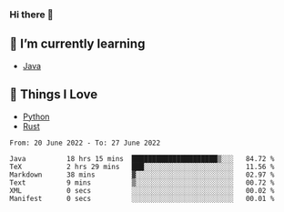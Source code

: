 ### Hi there 👋
<!-- ## About Me -->

## 🌱 I’m currently learning
- [Java](https://www.java.com/)

## 🥰 Things I Love
- [Python](https://www.python.org/) 
- [Rust](https://www.rust-lang.org/)

<!--START_SECTION:waka-->

```text
From: 20 June 2022 - To: 27 June 2022

Java          18 hrs 15 mins  █████████████████████▒░░░   84.72 %
TeX           2 hrs 29 mins   ███░░░░░░░░░░░░░░░░░░░░░░   11.56 %
Markdown      38 mins         ▓░░░░░░░░░░░░░░░░░░░░░░░░   02.97 %
Text          9 mins          ▒░░░░░░░░░░░░░░░░░░░░░░░░   00.72 %
XML           0 secs          ░░░░░░░░░░░░░░░░░░░░░░░░░   00.02 %
Manifest      0 secs          ░░░░░░░░░░░░░░░░░░░░░░░░░   00.01 %
```

<!--END_SECTION:waka-->

<!--
**CharlesC03/CharlesC03** is a ✨ _special_ ✨ repository because its `README.md` (this file) appears on your GitHub profile.

Here are some ideas to get you started:

- 🔭 I’m currently working on ...
- 🌱 I’m currently learning ...
- 👯 I’m looking to collaborate on ...
- 🤔 I’m looking for help with ...
- 💬 Ask me about ...
- 📫 How to reach me: ...
- 😄 Pronouns: ...
- ⚡ Fun fact: ...
-->
